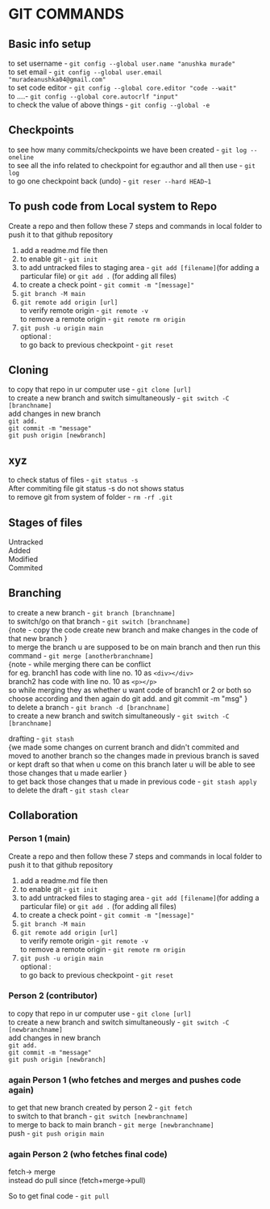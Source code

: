 # GIT COMMANDS  

## Basic info setup  

to set username - `git config --global user.name "anushka murade"`  
to set email - `git config --global user.email "muradeanushka04@gmail.com"`  
to set code editor - `git config --global core.editor "code --wait"`  
to ....- `git config --global core.autocrlf "input"`  
to check the value of above things - `git config --global -e`  

## Checkpoints  

to see how many commits/checkpoints we have been created - `git log --oneline`  
to see all the info related to checkpoint for eg:author and all then use - `git log`  
to go one checkpoint back (undo) - `git reser --hard HEAD~1`  

## To push code from Local system to Repo  

Create a repo and then follow these 7 steps and commands in local folder to push it to that github repository  

1. add a readme.md file then  
2. to enable git - `git init`  
3. to add untracked files to staging area - `git add [filename]`(for adding a particular file) or `git add .` (for adding all files)  
4. to create a check point - `git commit -m "[message]"`  
5. `git branch -M main`  
6. `git remote add origin [url]`  
to verify remote origin - `git remote -v`  
to remove a remote origin - `git remote rm origin`  
7. `git push -u origin main`  
optional :  
to go back to previous checkpoint - `git reset`  

## Cloning  

to copy that repo in ur computer use - `git clone [url]`  
to create a new branch and switch simultaneously - `git switch -C [branchname]`  
add changes in new branch  
`git add.`  
`git commit -m "message"`  
`git push origin [newbranch]`  

## xyz  

to check status of files - `git status -s`  
After commiting file git status -s do not shows status  
to remove git from system of folder - `rm -rf .git`  

## Stages of files  

Untracked  
Added  
Modified  
Commited  

## Branching  

to create a new branch - `git branch [branchname]`  
to switch/go on that branch - `git switch [branchname]`  
{note - copy the code create new branch and make changes in the code of that new branch  }  
to merge the branch u are supposed to be on main branch and then run this command - `git merge [anotherbranchname]`  
{note - while merging there can be conflict  
for eg. branch1 has code with line no. 10 as `<div></div>`  
branch2 has code with line no. 10 as `<p></p>`  
so while merging they as whether u want code of branch1 or 2 or both so choose according and then again do git add. and git commit -m "msg"  }  
to delete a branch - `git branch -d [branchname]`  
to create a new branch and switch simultaneously - `git switch -C [branchname]`  

drafting - `git stash`  
{we made some changes on current branch and didn't commited and moved to another branch so the changes made in previous branch is saved or kept draft so that when u come on this branch later u will be able to see those changes that u made earlier }  
to get back those changes that u made in previous code - `git stash apply`
to delete the draft - `git stash clear`  

## Collaboration  

### Person 1  (main)

Create a repo and then follow these 7 steps and commands in local folder to push it to that github repository  

1. add a readme.md file then  
2. to enable git - `git init`  
3. to add untracked files to staging area - `git add [filename]`(for adding a particular file) or `git add .` (for adding all files)  
4. to create a check point - `git commit -m "[message]"`  
5. `git branch -M main`  
6. `git remote add origin [url]`  
to verify remote origin - `git remote -v`  
to remove a remote origin - `git remote rm origin`  
7. `git push -u origin main`  
optional :  
to go back to previous checkpoint - `git reset`  

### Person 2  (contributor)

to copy that repo in ur computer use - `git clone [url]`  
to create a new branch and switch simultaneously - `git switch -C [newbranchname]`  
add changes in new branch  
`git add.`  
`git commit -m "message"`  
`git push origin [newbranch]`  

### again Person 1  (who fetches and merges and pushes code again)  

to get that new branch created by person 2 - `git fetch`  
to switch to that branch - `git switch [newbranchname]`  
to merge to back to main branch - `git merge [newbranchname]`  
push - `git push origin main`  

### again Person 2 (who fetches final code)  

fetch-> merge  
instead do pull since (fetch+merge->pull)  

So to get final code - `git pull`  
